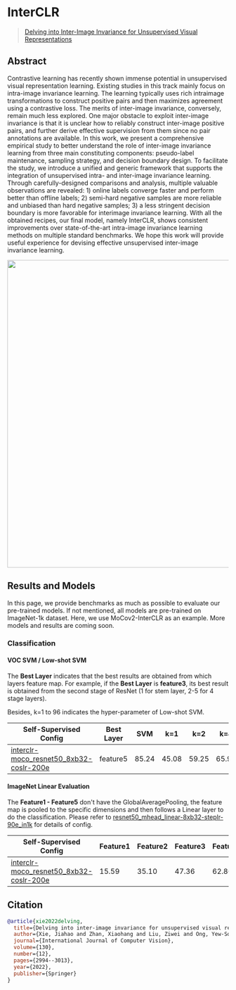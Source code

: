 # InterCLR

> [Delving into Inter-Image Invariance for Unsupervised Visual Representations](https://arxiv.org/abs/2008.11702)

<!-- [ALGORITHM] -->

## Abstract

Contrastive learning has recently shown immense
potential in unsupervised visual representation learning. Existing studies in this track mainly focus on intra-image invariance learning. The learning typically uses rich intraimage transformations to construct positive pairs and then
maximizes agreement using a contrastive loss. The merits
of inter-image invariance, conversely, remain much less explored. One major obstacle to exploit inter-image invariance
is that it is unclear how to reliably construct inter-image
positive pairs, and further derive effective supervision from
them since no pair annotations are available. In this work,
we present a comprehensive empirical study to better understand the role of inter-image invariance learning from three main constituting components: pseudo-label maintenance,
sampling strategy, and decision boundary design. To facilitate the study, we introduce a unified and generic framework that supports the integration of unsupervised intra- and
inter-image invariance learning. Through carefully-designed
comparisons and analysis, multiple valuable observations
are revealed: 1) online labels converge faster and perform
better than offline labels; 2) semi-hard negative samples are more reliable and unbiased than hard negative samples; 3) a
less stringent decision boundary is more favorable for interimage invariance learning. With all the obtained recipes, our final model, namely InterCLR, shows consistent improvements over state-of-the-art intra-image invariance learning methods on multiple standard benchmarks. We hope this
work will provide useful experience for devising effective unsupervised inter-image invariance learning.

<div align="center">
<img src="https://user-images.githubusercontent.com/52497952/205854109-2385b765-e12b-4e22-b7b8-45db6292895b.png" width="700" />
</div>

## Results and Models

In this page, we provide benchmarks as much as possible to evaluate our pre-trained models. If not mentioned, all models are pre-trained on ImageNet-1k dataset. Here, we use MoCov2-InterCLR as an example. More models and results are coming soon.

### Classification

#### VOC SVM / Low-shot SVM

The **Best Layer** indicates that the best results are obtained from which layers feature map. For example, if the **Best Layer** is **feature3**, its best result is obtained from the second stage of ResNet (1 for stem layer, 2-5 for 4 stage layers).

Besides, k=1 to 96 indicates the hyper-parameter of Low-shot SVM.

| Self-Supervised Config                                                                                                                                                  | Best Layer | SVM   | k=1   | k=2   | k=4   | k=8   | k=16  | k=32  | k=64 | k=96  |
| ----------------------------------------------------------------------------------------------------------------------------------------------------------------------- | ---------- | ----- | ----- | ----- | ----- | ----- | ----- | ----- | ---- | ----- |
| [interclr-moco_resnet50_8xb32-coslr-200e](https://github.com/open-mmlab/mmselfsup/blob/master/configs/selfsup/interclr/interclr-moco_resnet50_8xb32-coslr-200e_in1k.py) | feature5   | 85.24 | 45.08 | 59.25 | 65.99 | 74.31 | 77.95 | 80.68 | 82.7 | 83.49 |

#### ImageNet Linear Evaluation

The **Feature1 - Feature5** don't have the GlobalAveragePooling, the feature map is pooled to the specific dimensions and then follows a Linear layer to do the classification. Please refer to [resnet50_mhead_linear-8xb32-steplr-90e_in1k](https://github.com/open-mmlab/mmselfsup/blob/master/configs/benchmarks/classification/imagenet/resnet50_mhead_linear-8xb32-steplr-90e_in1k.py) for details of config.

| Self-Supervised Config                                                                                                                                                  | Feature1 | Feature2 | Feature3 | Feature4 | Feature5 |
| ----------------------------------------------------------------------------------------------------------------------------------------------------------------------- | -------- | -------- | -------- | -------- | -------- |
| [interclr-moco_resnet50_8xb32-coslr-200e](https://github.com/open-mmlab/mmselfsup/blob/master/configs/selfsup/interclr/interclr-moco_resnet50_8xb32-coslr-200e_in1k.py) | 15.59    | 35.10    | 47.36    | 62.86    | 68.04    |

## Citation

```bibtex
@article{xie2022delving,
  title={Delving into inter-image invariance for unsupervised visual representations},
  author={Xie, Jiahao and Zhan, Xiaohang and Liu, Ziwei and Ong, Yew-Soon and Loy, Chen Change},
  journal={International Journal of Computer Vision},
  volume={130},
  number={12},
  pages={2994--3013},
  year={2022},
  publisher={Springer}
}
```

